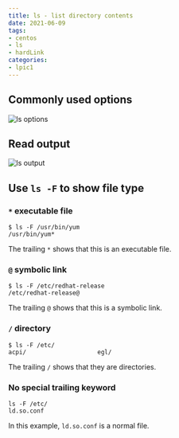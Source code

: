 ```yaml
---
title: ls - list directory contents
date: 2021-06-09
tags:
- centos
- ls
- hardLink
categories:
- lpic1
---
```


## Commonly used options

![ls options](../img-lpic/command-ls-options.svg)

## Read output

![ls output](../img-lpic/command-ls-read-output.svg)

## Use `ls -F` to show file type

### `*` executable file

```
$ ls -F /usr/bin/yum
/usr/bin/yum*
```

The trailing `*` shows that this is an executable file.

### `@` symbolic link

```
$ ls -F /etc/redhat-release 
/etc/redhat-release@
```

The trailing `@` shows that this is a symbolic link.

### `/` directory

```
$ ls -F /etc/
acpi/                    egl/ 
```

The trailing `/` shows that they are directories.

### No special trailing keyword

```
ls -F /etc/
ld.so.conf     
```

In this example, `ld.so.conf` is a normal file.
